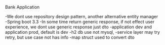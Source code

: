 Bank Application


-We dont use repository design pattern, another alternative entity manager
-Spring boot 3.3
-In some time return generic response, if not effect user experience, we dont use generic response just dto
-application dev and application prod, default is dev
-h2 db use not mysql,
-service layer may try retry, but use case not has info
-map struct used to convert dto
